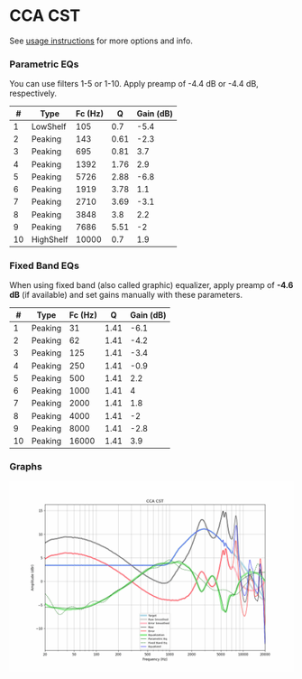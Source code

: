 # CCA CST
See [usage instructions](https://github.com/jaakkopasanen/AutoEq#usage) for more options and info.

### Parametric EQs
You can use filters 1-5 or 1-10. Apply preamp of -4.4 dB or -4.4 dB, respectively.

|   # | Type      |   Fc (Hz) |    Q |   Gain (dB) |
|-----|-----------|-----------|------|-------------|
|   1 | LowShelf  |       105 | 0.7  |        -5.4 |
|   2 | Peaking   |       143 | 0.61 |        -2.3 |
|   3 | Peaking   |       695 | 0.81 |         3.7 |
|   4 | Peaking   |      1392 | 1.76 |         2.9 |
|   5 | Peaking   |      5726 | 2.88 |        -6.8 |
|   6 | Peaking   |      1919 | 3.78 |         1.1 |
|   7 | Peaking   |      2710 | 3.69 |        -3.1 |
|   8 | Peaking   |      3848 | 3.8  |         2.2 |
|   9 | Peaking   |      7686 | 5.51 |        -2   |
|  10 | HighShelf |     10000 | 0.7  |         1.9 |

### Fixed Band EQs
When using fixed band (also called graphic) equalizer, apply preamp of **-4.6 dB** (if available) and set gains manually with these parameters.

|   # | Type    |   Fc (Hz) |    Q |   Gain (dB) |
|-----|---------|-----------|------|-------------|
|   1 | Peaking |        31 | 1.41 |        -6.1 |
|   2 | Peaking |        62 | 1.41 |        -4.2 |
|   3 | Peaking |       125 | 1.41 |        -3.4 |
|   4 | Peaking |       250 | 1.41 |        -0.9 |
|   5 | Peaking |       500 | 1.41 |         2.2 |
|   6 | Peaking |      1000 | 1.41 |         4   |
|   7 | Peaking |      2000 | 1.41 |         1.8 |
|   8 | Peaking |      4000 | 1.41 |        -2   |
|   9 | Peaking |      8000 | 1.41 |        -2.8 |
|  10 | Peaking |     16000 | 1.41 |         3.9 |

### Graphs
![](./CCA%20CST.png)
